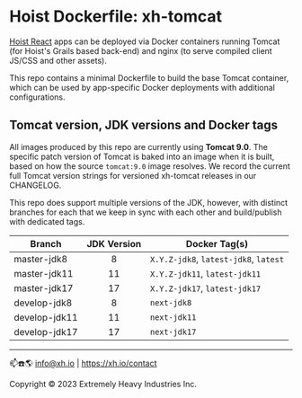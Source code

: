# Hoist Dockerfile: xh-tomcat

[Hoist React](https://github.com/exhi/hoist-react/) apps can be deployed via Docker containers running Tomcat (for
Hoist's Grails based back-end) and nginx (to serve compiled client JS/CSS and other assets).

This repo contains a minimal Dockerfile to build the base Tomcat container, which can be used by app-specific Docker
deployments with additional configurations.

## Tomcat version, JDK versions and Docker tags

All images produced by this repo are currently using **Tomcat 9.0**. The specific patch version of Tomcat is baked
into an image when it is built, based on how the source `tomcat:9.0` image resolves. We record the current full Tomcat
version strings for versioned xh-tomcat releases in our CHANGELOG.

This repo does support multiple versions of the JDK, however, with distinct branches for each that we keep in sync
with each other and build/publish with dedicated tags.

| Branch        | JDK Version | Docker Tag(s)                         |
|---------------|:-----------:|---------------------------------------|
| master-jdk8   |      8      | `X.Y.Z-jdk8`, `latest-jdk8`, `latest` |
| master-jdk11  |     11      | `X.Y.Z-jdk11`, `latest-jdk11`         |
| master-jdk17  |     17      | `X.Y.Z-jdk17`, `latest-jdk17`         |
| develop-jdk8  |      8      | `next-jdk8`                           |
| develop-jdk11 |     11      | `next-jdk11`                          |
| develop-jdk17 |     17      | `next-jdk17`                          |

----
📫☎️🌎 info@xh.io | https://xh.io/contact

Copyright © 2023 Extremely Heavy Industries Inc.
